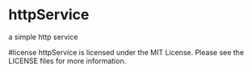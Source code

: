 # httpService
a simple http service

#license
httpService is licensed under the MIT License. Please see the LICENSE  files for more information.
